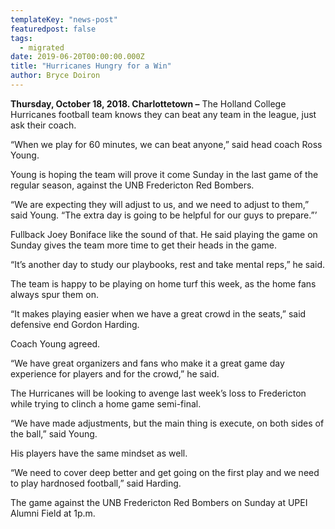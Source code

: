 ```yaml
---
templateKey: "news-post"
featuredpost: false
tags:
  - migrated
date: 2019-06-20T00:00:00.000Z
title: "Hurricanes Hungry for a Win"
author: Bryce Doiron
---
```


**Thursday, October 18, 2018. Charlottetown –** The Holland College Hurricanes football team knows they can beat any team in the league, just ask their coach.

“When we play for 60 minutes, we can beat anyone,” said head coach Ross Young.

Young is hoping the team will prove it come Sunday in the last game of the regular season, against the UNB Fredericton Red Bombers.

“We are expecting they will adjust to us, and we need to adjust to them,” said Young.  “The extra day is going to be helpful for our guys to prepare.”’

Fullback Joey Boniface like the sound of that. He said playing the game on Sunday gives the team more time to get their heads in the game.

“It’s another day to study our playbooks, rest and take mental reps,” he said.

The team is happy to be playing on home turf this week, as the home fans always spur them on.

“It makes playing easier when we have a great crowd in the seats,” said defensive end Gordon Harding.

Coach Young agreed.

“We have great organizers and fans who make it a great game day experience for players and for the crowd,” he said.

The Hurricanes will be looking to avenge last week’s loss to Fredericton while trying to clinch a home game semi-final.

“We have made adjustments, but the main thing is execute, on both sides of the ball,” said Young.

His players have the same mindset as well.

“We need to cover deep better and get going on the first play and we need to play hardnosed football,” said Harding.

The game against the UNB Fredericton Red Bombers on Sunday at UPEI Alumni Field at 1p.m.
